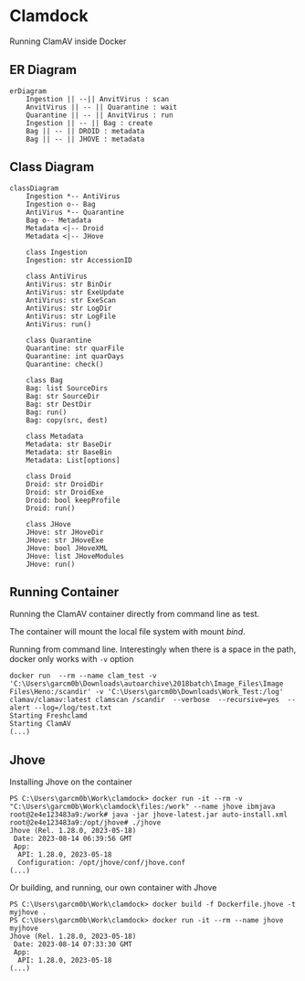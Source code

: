 # Clamdock

 Running ClamAV inside Docker

## ER Diagram

```mermaid
erDiagram
    Ingestion || --|| AnvitVirus : scan
    AnvitVirus || -- || Quarantine : wait
    Quarantine || -- || AnvitVirus : run
    Ingestion || -- || Bag : create
    Bag || -- || DROID : metadata
    Bag || -- || JHOVE : metadata
```

## Class Diagram

```mermaid
classDiagram
    Ingestion *-- AntiVirus
    Ingestion o-- Bag
    AntiVirus *-- Quarantine
    Bag o-- Metadata
    Metadata <|-- Droid
    Metadata <|-- JHove

    class Ingestion
    Ingestion: str AccessionID

    class AntiVirus
    AntiVirus: str BinDir
    AntiVirus: str ExeUpdate
    AntiVirus: str ExeScan
    AntiVirus: str LogDir
    AntiVirus: str LogFile
    AntiVirus: run()

    class Quarantine
    Quarantine: str quarFile
    Quarantine: int quarDays
    Quarantine: check()

    class Bag
    Bag: list SourceDirs
    Bag: str SourceDir
    Bag: str DestDir
    Bag: run()
    Bag: copy(src, dest)

    class Metadata
    Metadata: str BaseDir
    Metadata: str BaseBin
    Metadata: List[options]

    class Droid
    Droid: str DroidDir
    Droid: str DroidExe
    Droid: bool keepProfile
    Droid: run()

    class JHove
    JHove: str JHoveDir
    JHove: str JHoveExe
    JHove: bool JHoveXML
    JHove: list JHoveModules
    JHove: run()
```


## Running Container

Running the ClamAV container directly from command line as test.

The container will mount the local file system with mount _bind_.

Running from command line. Interestingly when there is a space in the path, docker only works with `-v` option

```
docker run  --rm --name clam_test -v 'C:\Users\garcm0b\Downloads\autoarchive\2018batch\Image_Files\Image Files\Heno:/scandir' -v 'C:\Users\garcm0b\Downloads\Work_Test:/log' clamav/clamav:latest clamscan /scandir  --verbose  --recursive=yes  --alert --log=/log/test.txt
Starting Freshclamd
Starting ClamAV
(...)
```

## Jhove

Installing Jhove on the container

```
PS C:\Users\garcm0b\Work\clamdock> docker run -it --rm -v "C:\Users\garcm0b\Work\clamdock\files:/work" --name jhove ibmjava
root@2e4e123483a9:/work# java -jar jhove-latest.jar auto-install.xml
root@2e4e123483a9:/opt/jhove# ./jhove
Jhove (Rel. 1.28.0, 2023-05-18)
 Date: 2023-08-14 06:39:56 GMT
 App:
  API: 1.28.0, 2023-05-18
  Configuration: /opt/jhove/conf/jhove.conf
(...)  
```

Or building, and running, our own container with Jhove

```
PS C:\Users\garcm0b\Work\clamdock> docker build -f Dockerfile.jhove -t myjhove .
PS C:\Users\garcm0b\Work\clamdock> docker run -it --rm --name jhove myjhove 
Jhove (Rel. 1.28.0, 2023-05-18)
 Date: 2023-08-14 07:33:30 GMT
 App:
  API: 1.28.0, 2023-05-18
(...)  
```
